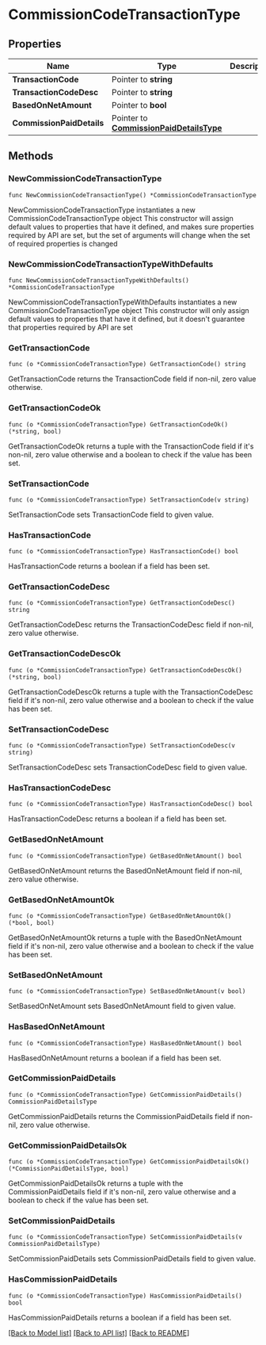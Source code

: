 # CommissionCodeTransactionType

## Properties

Name | Type | Description | Notes
------------ | ------------- | ------------- | -------------
**TransactionCode** | Pointer to **string** |  | [optional] 
**TransactionCodeDesc** | Pointer to **string** |  | [optional] 
**BasedOnNetAmount** | Pointer to **bool** |  | [optional] 
**CommissionPaidDetails** | Pointer to [**CommissionPaidDetailsType**](CommissionPaidDetailsType.md) |  | [optional] 

## Methods

### NewCommissionCodeTransactionType

`func NewCommissionCodeTransactionType() *CommissionCodeTransactionType`

NewCommissionCodeTransactionType instantiates a new CommissionCodeTransactionType object
This constructor will assign default values to properties that have it defined,
and makes sure properties required by API are set, but the set of arguments
will change when the set of required properties is changed

### NewCommissionCodeTransactionTypeWithDefaults

`func NewCommissionCodeTransactionTypeWithDefaults() *CommissionCodeTransactionType`

NewCommissionCodeTransactionTypeWithDefaults instantiates a new CommissionCodeTransactionType object
This constructor will only assign default values to properties that have it defined,
but it doesn't guarantee that properties required by API are set

### GetTransactionCode

`func (o *CommissionCodeTransactionType) GetTransactionCode() string`

GetTransactionCode returns the TransactionCode field if non-nil, zero value otherwise.

### GetTransactionCodeOk

`func (o *CommissionCodeTransactionType) GetTransactionCodeOk() (*string, bool)`

GetTransactionCodeOk returns a tuple with the TransactionCode field if it's non-nil, zero value otherwise
and a boolean to check if the value has been set.

### SetTransactionCode

`func (o *CommissionCodeTransactionType) SetTransactionCode(v string)`

SetTransactionCode sets TransactionCode field to given value.

### HasTransactionCode

`func (o *CommissionCodeTransactionType) HasTransactionCode() bool`

HasTransactionCode returns a boolean if a field has been set.

### GetTransactionCodeDesc

`func (o *CommissionCodeTransactionType) GetTransactionCodeDesc() string`

GetTransactionCodeDesc returns the TransactionCodeDesc field if non-nil, zero value otherwise.

### GetTransactionCodeDescOk

`func (o *CommissionCodeTransactionType) GetTransactionCodeDescOk() (*string, bool)`

GetTransactionCodeDescOk returns a tuple with the TransactionCodeDesc field if it's non-nil, zero value otherwise
and a boolean to check if the value has been set.

### SetTransactionCodeDesc

`func (o *CommissionCodeTransactionType) SetTransactionCodeDesc(v string)`

SetTransactionCodeDesc sets TransactionCodeDesc field to given value.

### HasTransactionCodeDesc

`func (o *CommissionCodeTransactionType) HasTransactionCodeDesc() bool`

HasTransactionCodeDesc returns a boolean if a field has been set.

### GetBasedOnNetAmount

`func (o *CommissionCodeTransactionType) GetBasedOnNetAmount() bool`

GetBasedOnNetAmount returns the BasedOnNetAmount field if non-nil, zero value otherwise.

### GetBasedOnNetAmountOk

`func (o *CommissionCodeTransactionType) GetBasedOnNetAmountOk() (*bool, bool)`

GetBasedOnNetAmountOk returns a tuple with the BasedOnNetAmount field if it's non-nil, zero value otherwise
and a boolean to check if the value has been set.

### SetBasedOnNetAmount

`func (o *CommissionCodeTransactionType) SetBasedOnNetAmount(v bool)`

SetBasedOnNetAmount sets BasedOnNetAmount field to given value.

### HasBasedOnNetAmount

`func (o *CommissionCodeTransactionType) HasBasedOnNetAmount() bool`

HasBasedOnNetAmount returns a boolean if a field has been set.

### GetCommissionPaidDetails

`func (o *CommissionCodeTransactionType) GetCommissionPaidDetails() CommissionPaidDetailsType`

GetCommissionPaidDetails returns the CommissionPaidDetails field if non-nil, zero value otherwise.

### GetCommissionPaidDetailsOk

`func (o *CommissionCodeTransactionType) GetCommissionPaidDetailsOk() (*CommissionPaidDetailsType, bool)`

GetCommissionPaidDetailsOk returns a tuple with the CommissionPaidDetails field if it's non-nil, zero value otherwise
and a boolean to check if the value has been set.

### SetCommissionPaidDetails

`func (o *CommissionCodeTransactionType) SetCommissionPaidDetails(v CommissionPaidDetailsType)`

SetCommissionPaidDetails sets CommissionPaidDetails field to given value.

### HasCommissionPaidDetails

`func (o *CommissionCodeTransactionType) HasCommissionPaidDetails() bool`

HasCommissionPaidDetails returns a boolean if a field has been set.


[[Back to Model list]](../README.md#documentation-for-models) [[Back to API list]](../README.md#documentation-for-api-endpoints) [[Back to README]](../README.md)



